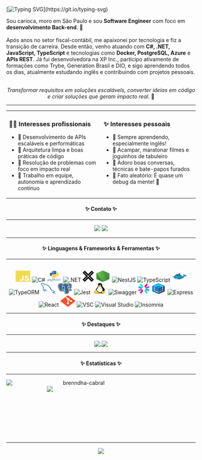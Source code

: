 [![Typing SVG](https://readme-typing-svg.herokuapp.com?color=%23FF6714&width=450&lines=Ol%C3%A1%2C+meu+nome+%C3%A9+Brenndha!;Sinta-se+à+vontade+por+aqui.)](https://git.io/typing-svg)
<p>
  Sou carioca, moro em São Paulo e sou <strong>Software Engineer</strong> com foco em <strong>desenvolvimento Back-end</strong>. 🚀<br><br>
  Após anos no setor fiscal-contábil, me apaixonei por tecnologia e fiz a transição de carreira. Desde então, venho atuando com <strong>C#, .NET, JavaScript, TypeScript</strong> e tecnologias como <strong>Docker, PostgreSQL, Azure</strong> e <strong>APIs REST</strong>. Já fui desenvolvedora na XP Inc., participo ativamente de formações como Trybe, Generation Brasil e DIO, e sigo aprendendo todos os dias, atualmente estudando inglês e contribuindo com projetos pessoais.<br><br>
  <div align="center">
  <em>Transformar requisitos em soluções escalávels, converter ideias em código e criar soluções que geram impacto real.</em> 🚀
  </div>
</p>
<hr>
<table>
  <tr>
    <td valign="top" width="50%">
      <h3><strong>👩‍💻 Interesses profissionais</strong></h3>
      <ul>
        <li>🔧 Desenvolvimento de APIs escaláveis e performáticas</li>
        <li>📐 Arquitetura limpa e boas práticas de código</li>
        <li>🧠 Resolução de problemas com foco em impacto real</li>
        <li>🤝 Trabalho em equipe, autonomia e aprendizado contínuo</li>
      </ul>
    </td>
    <td valign="top" width="50%">
      <h3><strong>✨ Interesses pessoais</strong></h3>
      <ul>
        <li>🌱 Sempre aprendendo, especialmente inglês!</li>
        <li>🧘 Acampar, maratonar filmes e joguinhos de tabuleiro</li>
        <li>💬 Adoro boas conversas, técnicas e bate-papos furados</li>
        <li>🎈 Fato aleatório: É quase um debug da mente! 🧶</li>
      </ul>
    </td>
  </tr>
</table>



<h4 align="center">✨ Contato ✨</h4>
<hr>
<div align=center>
  <a href="https://www.linkedin.com/in/brenndhacabral/" target="_blank"><img src="https://img.shields.io/badge/-LinkedIn-%230077B5?style=for-the-badge&logo=linkedin&logoColor=white" target="_blank"></a> 
  <a href=mailto:cabralbrenndha@gmail.com target="_blank"><img src="https://img.shields.io/badge/Gmail-D14836?style=for-the-badge&logo=gmail&logoColor=white"></a>
</div>

<hr>
<h4 align="center">✨ Linguagens & Frameworks & Ferramentas ✨</h4>
<hr>
<div align="center" style="margin-top: 30px" style="display: inline_block">
  <img title="JavaScript" alt="JavaScript" height="30" width="40" src="https://raw.githubusercontent.com/devicons/devicon/master/icons/javascript/javascript-plain.svg">
  <img title="C#" alt="C#" height="30" width="40" src="https://cdn.jsdelivr.net/gh/devicons/devicon/icons/csharp/csharp-original.svg" />
  <img title="Python" alt="Nest" height="30" width="40" src="https://raw.githubusercontent.com/devicons/devicon/master/icons/python/python-original-wordmark.svg"/>
  <img title=".NET" alt=".NET" height="30" width="40" src="https://cdn.jsdelivr.net/gh/devicons/devicon/icons/dotnetcore/dotnetcore-original.svg" />
  <img title="xUnit" alt="xUnit" height="30" width="30" src="./public/assets/images/xunit.png">
  <img title="NodeJS" alt="NodeJS" height="30" width="40" src="https://raw.githubusercontent.com/devicons/devicon/master/icons/nodejs/nodejs-original.svg">
  <img title="NestJS" alt="NestJS" height="30" width="40" src="https://cdn.jsdelivr.net/gh/devicons/devicon@latest/icons/nestjs/nestjs-original.svg"/>
  <img title="TypeScript" alt="TypeScript" height="30" width="40" src="https://cdn.jsdelivr.net/gh/devicons/devicon@latest/icons/typescript/typescript-original.svg" />
  <img title="Docker" alt="Docker" height="30" width="40" src="https://raw.githubusercontent.com/devicons/devicon/master/icons/docker/docker-original.svg">
  <img title="TypeORM" alt="TypeORM" height="30" width="30" src="https://user-images.githubusercontent.com/30929568/119165576-42d60c80-ba7b-11eb-95ce-c61b12a97edf.png">
  <img title="MySQL" alt="MySQL" height="30" width="40" src="https://raw.githubusercontent.com/devicons/devicon/master/icons/mysql/mysql-original.svg">
  <img title="PostreSQL" alt="PostgreSQL" height="30" width="40" src="https://raw.githubusercontent.com/devicons/devicon/master/icons/postgresql/postgresql-original.svg">
  <img title="Jest" alt="Jest" height="30" width="30" src="https://cdn.jsdelivr.net/gh/devicons/devicon@latest/icons/jest/jest-plain.svg" />
  <img title="Linux" alt="Linux" height="30" width="40" src="https://raw.githubusercontent.com/devicons/devicon/master/icons/linux/linux-original.svg"/>
  <img title="Swagger" alt="Swagger" height="30" width="40" src="https://cdn.jsdelivr.net/gh/devicons/devicon@latest/icons/swagger/swagger-original.svg" />
  <img title="JWT" alt="JWT" height="30" width="30" src="./public/assets/images/jwt.png">
  <img title="Sequelize" alt="Sequelize" height="30" width="40" src="https://raw.githubusercontent.com/devicons/devicon/master/icons/sequelize/sequelize-original.svg">
  <img title="Express" alt="Express" height="30" width="40" src="https://cdn.jsdelivr.net/gh/devicons/devicon@latest/icons/express/express-original.svg" />
  <img title="React" alt="React" height="30" width="40" src="https://cdn.jsdelivr.net/gh/devicons/devicon@latest/icons/react/react-original.svg" />
  <img title="GIT" alt="GIT" height="30" width="40" src="https://raw.githubusercontent.com/devicons/devicon/master/icons/git/git-original.svg"/> 
  <img title="VSC" alt="VSC" height="30" width="40" src="https://cdn.jsdelivr.net/gh/devicons/devicon/icons/vscode/vscode-original.svg" />
  <img title="Visual Studio" alt="Visual Studio" height="30" width="40" src="https://cdn.jsdelivr.net/gh/devicons/devicon/icons/visualstudio/visualstudio-plain.svg" />
  <img title="Insomnia" alt="Insomnia" height="30" width="40" src="https://cdn.jsdelivr.net/gh/devicons/devicon@latest/icons/insomnia/insomnia-original.svg" />
</div>

<hr>
<h4 align="center">✨ Destaques ✨</h4>
<hr>
<div align="center">
  <a href="https://github.com/brenndha-cabral/invest-api">
  <img align="center" src="https://github-readme-stats.vercel.app/api/pin/?username=brenndha-cabral&repo=invest-api&theme=gruvbox" />
 </a>
 <a href="https://github.com/brenndha-cabral/pokemons-api">
  <img align="center" src="https://github-readme-stats.vercel.app/api/pin/?username=brenndha-cabral&repo=pokemons-api&theme=gruvbox" />
 </a>
 </div>
 
<hr>
<h4 align="center">✨ Estatísticas ✨</h4>
<hr>
<p align=center>
  <div align=center>
    <a href="https://github.com/brenndha-cabral" title="brenndha-cabral profile">
      <img align="left" width=396 src="https://github-readme-streak-stats.herokuapp.com/?user=brenndha-cabral&theme=gruvbox&border=61dafb&hide_border=true" alt="brenndha-cabral" />
    </a>
    <a href="https://github.com/brenndha-cabral" title="brenndha-cabral profile">
      <img align="right" width=396 src="https://github-readme-stats.vercel.app/api?username=brenndha-cabral&show_icons=true&theme=gruvbox&border_color=61dafb&hide_border=true" />
    </a>
  </div>
  <br><br><br><br><br><br><br><br><br>
<!--   <div align=center>
    <a href="https://github.com/brenndha-cabral" title="brenndha-cabral profile">
      <img width=325 align="center" src="https://github-readme-stats.vercel.app/api/top-langs/?username=brenndha-cabral&hide=c%23&langs_count=10,powershell,Mathematica,Ruby,Objective-C,Objective-C%2b%2b,Cuda&title_color=fabd2f&text_color=ffffff&icon_color=fabd2f&bg_color=282828&langs_count=8&layout=compact&border_color=fabd2f&hide_border=true" />
    </a>
  </div> -->
</p>
<hr>
<div align="center">
  <a href="https://www.codewars.com/users/brenndha-cabral" target="_blank">
    <img src="https://www.codewars.com/users/brenndha-cabral/badges/small">
  </a>
</div>
